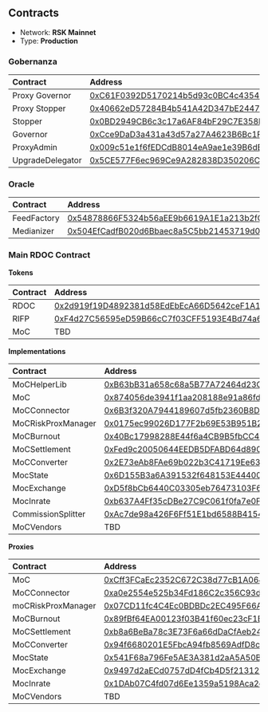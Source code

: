 ## Contracts

* Network: **RSK Mainnet**
* Type: **Production**

### Gobernanza

|  Contract  |  Address |  
|:---|:---|
|  Proxy Governor  | [0xC61F0392D5170214b5d93c0BC4c4354163abC1f7](https://explorer.rsk.co/address/0xC61F0392D5170214b5d93c0BC4c4354163abC1f7?__ctab=Code) |
|  Proxy Stopper  | [0x40662eD57284B4b541A42D347bE2447Abd1b119d](https://explorer.rsk.co/address/0x40662eD57284B4b541A42D347bE2447Abd1b119d?__ctab=Code) |
|  Stopper  | [0x0BD2949CB6c3c17a6AF84bF29C7E358F6DdcD5fc](https://explorer.rsk.co/address/0x0BD2949CB6c3c17a6AF84bF29C7E358F6DdcD5fc?__ctab=Code) |
|  Governor  | [0xCce9DaD3a431a43d57a27A4623B6Bc1F97e530Fe](https://explorer.rsk.co/address/0xCce9DaD3a431a43d57a27A4623B6Bc1F97e530Fe?__ctab=Code) |
|  ProxyAdmin  | [0x009c51e1f6fEDCdB8014eA9ae1e39B6dBF2Ac0ec](https://explorer.rsk.co/address/0x009c51e1f6fEDCdB8014eA9ae1e39B6dBF2Ac0ec?__ctab=Code) |
|  UpgradeDelegator  | [0x5CE577F6ec969Ce9A282838D350206C52A6F338C](https://explorer.rsk.co/address/0x5CE577F6ec969Ce9A282838D350206C52A6F338C?__ctab=Code) |

### Oracle

|  Contract  |  Address |  
|:---|:---|
|  FeedFactory  | [0x54878866F5324b56aEE9b6619A1E1a213b2fCC30](https://blockscout.com/rsk/mainnet/address/0x54878866F5324b56aEE9b6619A1E1a213b2fCC30/contracts) |
|  Medianizer  | [0x504EfCadfB020d6Bbaec8a5C5bb21453719d0e00](https://blockscout.com/rsk/mainnet/address/0x504EfCadfB020d6Bbaec8a5C5bb21453719d0e00/contracts) |

### Main RDOC Contract

**Tokens**

|  Contract  |  Address |  
|:---|:---|
|  RDOC  | [0x2d919f19D4892381d58EdEbEcA66D5642ceF1A1F](https://explorer.rsk.co/address/0x2d919f19D4892381d58EdEbEcA66D5642ceF1A1F) |
|  RIFP  | [0xF4d27C56595eD59B66cC7f03CFF5193E4Bd74a61](https://explorer.rsk.co/address/0xF4d27C56595eD59B66cC7f03CFF5193E4Bd74a61) |
|  MoC  | TBD |

**Implementations**

|  Contract  |  Address |  
|:---|:---|
|  MoCHelperLib  | [0xB63bB31a658c68a5B77A72464d23CD96Bf69941b](https://blockscout.com/rsk/mainnet/address/0xB63bB31a658c68a5B77A72464d23CD96Bf69941b/transactions) |
|  MoC  | [0x874056de3941f1aa208188e91a86fdfc498ac7a2](https://explorer.rsk.co/address/0x874056de3941f1aa208188e91a86fdfc498ac7a2?__ctab=Code) |
|  MoCConnector  | [0x6B3f320A7944189607d5fb2360B8D353880d8bd3](https://explorer.rsk.co/address/0x6B3f320A7944189607d5fb2360B8D353880d8bd3?__ctab=general) |
|  MoCRiskProxManager  | [0x0175ec99026D177F2b69E53B951B2E7e27b4F4B4](https://explorer.rsk.co/address/0x0175ec99026D177F2b69E53B951B2E7e27b4F4B4) |
|  MoCBurnout  | [0x40Bc17998288E44f6a4CB9B5fbCC4bec4B499a1D](https://explorer.rsk.co/address/0x40Bc17998288E44f6a4CB9B5fbCC4bec4B499a1D?__ctab=general) |
|  MoCSettlement  | [0xFed9c20050644EEDB5DFABD64d890a8Ad43edc2c](https://explorer.rsk.co/address/0xFed9c20050644EEDB5DFABD64d890a8Ad43edc2c?__ctab=general) |
|  MoCConverter  | [0x2E73eAb8FAe69b022b3C41719Ee6386D76ffaFD5](https://blockscout.com/rsk/mainnet/address/0x2E73eAb8FAe69b022b3C41719Ee6386D76ffaFD5/contracts) |
|  MocState  | [0x6D155B3a6A391532f648153E444001746264968c](https://blockscout.com/rsk/mainnet/address/0x6D155B3a6A391532f648153E444001746264968c/transactions) |
|  MocExchange  | [0xD5f8bCb6440C03305eb76473103F6DA6b9328721](https://blockscout.com/rsk/mainnet/address/0xD5f8bCb6440C03305eb76473103F6DA6b9328721/contracts) |
|  MocInrate  | [0xb637A4Ff35cDBe27C9C061f0fa7e0F18e1d59bAa](https://blockscout.com/rsk/mainnet/address/0xb637A4Ff35cDBe27C9C061f0fa7e0F18e1d59bAa/contracts) |
|  CommissionSplitter  | [0xAc7de98a426F6Ff51E1bd6588B41544c8ADdB2D1](https://explorer.rsk.co/address/0xAc7de98a426F6Ff51E1bd6588B41544c8ADdB2D1) |
|  MoCVendors  | TBD |

**Proxies**

|  Contract  |  Address |  
|:---|:---|
|  MoC  | [0xCff3FCaEc2352C672C38d77cB1A064B7d50CE7e1](https://explorer.rsk.co/address/0xCff3FCaEc2352C672C38d77cB1A064B7d50CE7e1) |
|  MoCConnector  | [0xa0e2554e525b34Fd186C2c356C93d563541b02c0](https://explorer.rsk.co/address/0xa0e2554e525b34Fd186C2c356C93d563541b02c0?__ctab=general) |
|  moCRiskProxManager  | [0x07CD11fc4C4Ec0BDBDc2EC495F66A69BBA32E7e7](https://explorer.rsk.co/address/0x07CD11fc4C4Ec0BDBDc2EC495F66A69BBA32E7e7?__ctab=general) |
|  MoCBurnout  | [0x89fBf64EA00123f03B41f60ec23cF1B6c6E382A8](https://explorer.rsk.co/address/0x89fBf64EA00123f03B41f60ec23cF1B6c6E382A8?__ctab=general) |
|  MoCSettlement  | [0xb8a6BeBa78c3E73F6a66dDaCfAeb240AE22Ca709](https://explorer.rsk.co/address/0xb8a6BeBa78c3E73F6a66dDaCfAeb240AE22Ca709?__ctab=general) |
|  MoCConverter  | [0x94f6680201E5FbcA94fb8569AdfD8c1ee7cB061c](https://explorer.rsk.co/address/0x94f6680201E5FbcA94fb8569AdfD8c1ee7cB061c?__ctab=general) |
|  MocState  | [0x541F68a796Fe5AE3A381d2aA5A50B975632e40a6](https://explorer.rsk.co/address/0x541F68a796Fe5AE3A381d2aA5A50B975632e40a6) |
|  MocExchange  | [0x9497d2aECd0757dD4fCb4D5f2131293570FAd305](https://explorer.rsk.co/address/0x9497d2aECd0757dD4fCb4D5f2131293570FAd305) |
|  MocInrate  | [0x1DAb07C4fd07d6Ee1359a5198Aca2deE64F371f3](https://explorer.rsk.co/address/0x1DAb07C4fd07d6Ee1359a5198Aca2deE64F371f3) |
|  MoCVendors  | TBD |


